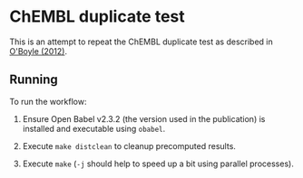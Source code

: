 ChEMBL duplicate test
=====================

This is an attempt to repeat the ChEMBL duplicate test as described in [O'Boyle (2012)](https://jcheminf.biomedcentral.com/articles/10.1186/1758-2946-4-22).

Running
-------

To run the workflow:

1. Ensure Open Babel v2.3.2 (the version used in the publication) is installed and executable using `obabel`.

2. Execute `make distclean` to cleanup precomputed results.

3. Execute `make` (`-j` should help to speed up a bit using parallel processes).
